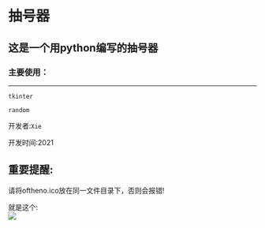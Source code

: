 抽号器
===
## 这是一个用python编写的抽号器

### 主要使用：
---

```tkinter```

```random```

开发者:```Xie``` 

开发时间:2021
  
重要提醒: 
-
请将oftheno.ico放在同一文件目录下，否则会报错!

就是这个:  
![](https://s3.bmp.ovh/imgs/2022/02/62031f4d9e873070.jpg)

